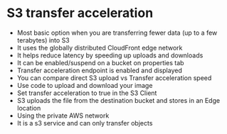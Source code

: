 
# S3 transfer acceleration
- Most basic option when you are transferring fewer data (up to a few terabytes) into S3
- It uses the globally distributed CloudFront edge network
- It helps reduce latency by speeding up uploads and downloads
- It can be enabled/suspend on a bucket on properties tab
- Transfer acceleration endpoint is enabled and displayed
- You can compare direct S3 upload vs Transfer acceleration speed
- Use code to upload and download your image
- Set transfer acceleration to true in the S3 Client
- S3 uploads the file from the destination bucket and stores in an Edge location
- Using the private AWS network
- It is a s3 service and can only transfer objects